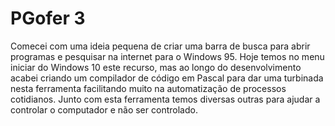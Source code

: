 # PGofer 3
 
Comecei com uma ideia pequena de criar uma barra de busca para abrir programas e pesquisar na internet para o Windows 95.
Hoje temos no menu iniciar do Windows 10 este recurso, mas ao longo do desenvolvimento acabei criando um compilador de código em Pascal para dar uma turbinada nesta ferramenta facilitando muito na automatização de processos cotidianos.
Junto com esta ferramenta temos diversas outras para ajudar a controlar o computador e não ser controlado.
